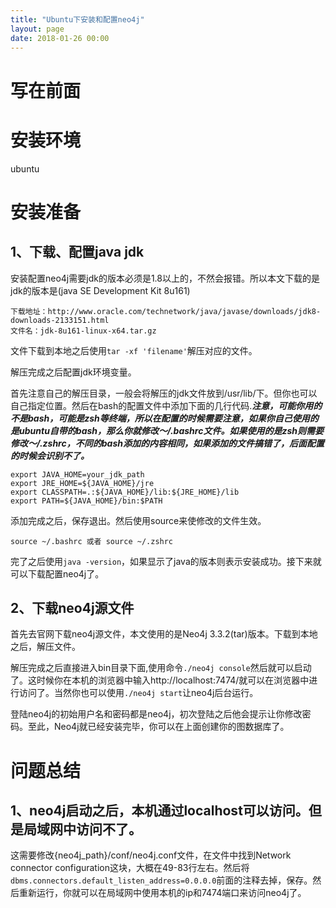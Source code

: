 ```yaml
---
title: "Ubuntu下安装和配置neo4j"
layout: page
date: 2018-01-26 00:00
---
```


# 写在前面

# 安装环境
ubuntu 
# 安装准备
## 1、下载、配置java jdk
安装配置neo4j需要jdk的版本必须是1.8以上的，不然会报错。所以本文下载的是jdk的版本是(java SE Development Kit 8u161)

```shell
下载地址：http://www.oracle.com/technetwork/java/javase/downloads/jdk8-downloads-2133151.html
文件名：jdk-8u161-linux-x64.tar.gz
```

文件下载到本地之后使用```tar -xf 'filename'```解压对应的文件。

解压完成之后配置jdk环境变量。

首先注意自己的解压目录，一般会将解压的jdk文件放到/usr/lib/下。但你也可以自己指定位置。然后在bash的配置文件中添加下面的几行代码.***注意，可能你用的不是bash，可能是zsh等终端，所以在配置的时候需要注意，如果你自己使用的是ubuntu自带的bash，那么你就修改～/.bashrc文件。如果使用的是zsh则需要修改～/.zshrc，不同的bash添加的内容相同，如果添加的文件搞错了，后面配置的时候会识别不了。***

```
export JAVA_HOME=your_jdk_path 
export JRE_HOME=${JAVA_HOME}/jre 
export CLASSPATH=.:${JAVA_HOME}/lib:${JRE_HOME}/lib 
export PATH=${JAVA_HOME}/bin:$PATH 
```

添加完成之后，保存退出。然后使用source来使修改的文件生效。

```
source ~/.bashrc 或者 source ~/.zshrc
```
完了之后使用```java -version```，如果显示了java的版本则表示安装成功。接下来就可以下载配置neo4j了。

## 2、下载neo4j源文件

首先去官网下载neo4j源文件，本文使用的是Neo4j 3.3.2(tar)版本。下载到本地之后，解压文件。

解压完成之后直接进入bin目录下面,使用命令```./neo4j console```然后就可以启动了。这时候你在本机的浏览器中输入http://localhost:7474/就可以在浏览器中进行访问了。当然你也可以使用```./neo4j start```让neo4j后台运行。

登陆neo4j的初始用户名和密码都是neo4j，初次登陆之后他会提示让你修改密码。至此，Neo4j就已经安装完毕，你可以在上面创建你的图数据库了。

# 问题总结
## 1、neo4j启动之后，本机通过localhost可以访问。但是局域网中访问不了。
这需要修改{neo4j_path}/conf/neo4j.conf文件，在文件中找到Network connector configuration这块，大概在49-83行左右。然后将```dbms.connectors.default_listen_address=0.0.0.0```前面的注释去掉，保存。然后重新运行，你就可以在局域网中使用本机的ip和7474端口来访问neo4j了。


